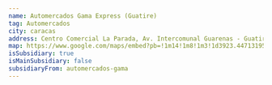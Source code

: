 ```yaml
---
name: Automercados Gama Express (Guatire)	
tag: Automercados
city: caracas 
address: Centro Comercial La Parada, Av. Intercomunal Guarenas - Guatire, Guatire 1221, Miranda
map: https://www.google.com/maps/embed?pb=!1m14!1m8!1m3!1d3923.447131957427!2d-66.5714096!3d10.4653741!3m2!1i1024!2i768!4f13.1!3m3!1m2!1s0x8c2bab3420ad0aff%3A0x322f918b41cb3994!2sGama!5e0!3m2!1ses!2sve!4v1693581929072!5m2!1ses!2sve
isSubsidiary: true
isMainSubsidiary: false
subsidiaryFrom: automercados-gama
---
```

